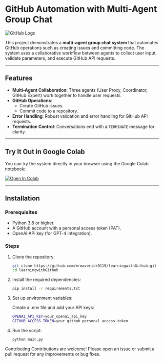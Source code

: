 # GitHub Automation with Multi-Agent Group Chat

![GitHub Logo](https://github.githubassets.com/images/modules/logos_page/GitHub-Mark.png)

This project demonstrates a **multi-agent group chat system** that automates GitHub operations such as creating issues and committing code. The system uses a collaborative workflow between agents to collect user input, validate parameters, and execute GitHub API requests.

---

## Features

- **Multi-Agent Collaboration**: Three agents (User Proxy, Coordinator, GitHub Expert) work together to handle user requests.
- **GitHub Operations**:
  - Create GitHub issues.
  - Commit code to a repository.
- **Error Handling**: Robust validation and error handling for GitHub API requests.
- **Termination Control**: Conversations end with a `TERMINATE` message for clarity.

---

## Try It Out in Google Colab

You can try the system directly in your browser using the Google Colab notebook:

[![Open In Colab](https://colab.research.google.com/assets/colab-badge.svg)](https://colab.research.google.com/github/mrmaverick9119/ag2-meetup-blr/blob/main/ag-meetup-blr.ipynb)

---

## Installation

### Prerequisites
- Python 3.8 or higher.
- A GitHub account with a personal access token (PAT).
- OpenAI API key (for GPT-4 integration).

### Steps
1. Clone the repository:
   ```bash
   git clone https://github.com/mrmaverick9119/learningwithGithub.git
   cd learningwithGithub
   ```
 2. Install the required dependencies:
    ```bash
    pip install -r requirements.txt
    ```
 3. Set up environment variables:
    
    Create a .env file and add your API keys:
    ```bash
    OPENAI_API_KEY=your_openai_api_key
    GITHUB_ACCESS_TOKEN=your_github_personal_access_token
    ```
4. Run the script:
    ```bash
    python main.py
    ```

Contributing
Contributions are welcome! Please open an issue or submit a pull request for any improvements or bug fixes.
       
